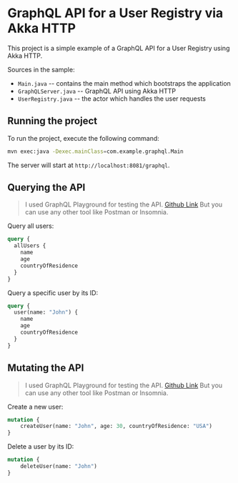 # GraphQL API for a User Registry via Akka HTTP

This project is a simple example of a GraphQL API for a User Registry using Akka HTTP.

Sources in the sample:

* `Main.java` -- contains the main method which bootstraps the application
* `GraphQLServer.java` -- GraphQL API using Akka HTTP
* `UserRegistry.java` -- the actor which handles the user requests

## Running the project

To run the project, execute the following command:

```bash
mvn exec:java -Dexec.mainClass=com.example.graphql.Main
```

The server will start at `http://localhost:8081/graphql`.

## Querying the API

> I used GraphQL Playground for testing the API. [Github Link](https://github.com/graphql/graphql-playground)
> But you can use any other tool like Postman or Insomnia.

Query all users:

```graphql
query {
  allUsers {
    name
    age
    countryOfResidence
  }
}
```

Query a specific user by its ID:

```graphql
query {
  user(name: "John") {
    name
    age
    countryOfResidence
  }
}
```

## Mutating the API

> I used GraphQL Playground for testing the API. [Github Link](https://github.com/graphql/graphql-playground)
> But you can use any other tool like Postman or Insomnia.
> 
Create a new user:

```graphql
mutation {
    createUser(name: "John", age: 30, countryOfResidence: "USA")
}
```

Delete a user by its ID:

```graphql
mutation {
    deleteUser(name: "John")
}
```
